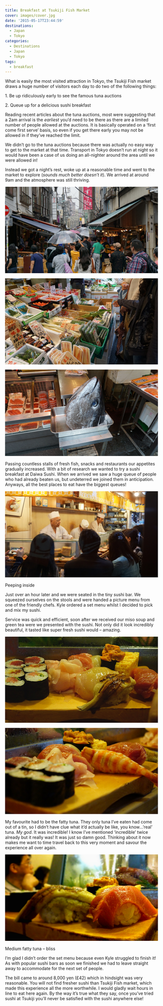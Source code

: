 ```yaml
---
title: Breakfast at Tsukiji Fish Market
cover: images/cover.jpg
date: '2015-05-17T23:44:59'
destinations:
  - Japan
  - Tokyo
categories:
  - Destinations
  - Japan
  - Tokyo
tags:
  - breakfast
---
```

What is easily the most visited attraction in Tokyo, the Tsukiji Fish market draws a huge number of visitors each day to do two of the following things:

1\. Be up ridiculously early to see the famous tuna auctions

2\. Queue up for a delicious sushi breakfast

Reading recent articles about the tuna auctions, most were suggesting that a 2am arrival is the _earliest_ you’d need to be there as there are a limited number of people allowed at the auctions. It is basically operated on a ‘first come first serve’ basis, so even if you get there early you may not be allowed in if they’ve reached the limit.

We didn’t go to the tuna auctions because there was actually no easy way to get to the market at that time. Transport in Tokyo doesn’t run at night so it would have been a case of us doing an all-nighter around the area until we were allowed in!

Instead we got a night’s rest, woke up at a reasonable time and went to the market to explore (_sounds much better doesn’t it_). We arrived at around 9am and the atmosphere was still thriving.

![](images/17758582041_5e2bb424a4_k_d.jpg)

![](images/17755536472_00a2c58f1b_k_d.jpg)

![](images/17135699384_4fcad1f8ff_k_d.jpg)

Passing countless stalls of fresh fish, snacks and restaurants our appetites gradually increased. With a bit of research we wanted to try a sushi breakfast at Daiwa Sushi. When we arrived we saw a huge queue of people who had already beaten us, but undeterred we joined them in anticipation. Anyways, all the best places to eat have the biggest queues!

![](images/17731842116_6253c55eef_k_d.jpg)

Peeping inside

Just over an hour later and we were seated in the tiny sushi bar. We squeezed ourselves on the stools and were handed a picture menu from one of the friendly chefs. Kyle ordered a set menu whilst I decided to pick and mix my sushi.

Service was quick and efficient, soon after we received our miso soup and green tea were we presented with the sushi. Not only did it look incredibly beautiful, it tasted like super fresh sushi would – amazing.

![](images/daiwasushiset.jpg)

![](images/17755571252_e76d93b518_k_d1.jpg)

My favourite had to be the fatty tuna. They only tuna I’ve eaten had come out of a tin, so I didn’t have clue what it’d actually be like, you know…’real’ tuna. _My god_. It was incredible! I know I’ve mentioned ‘incredible’ twice already but it really was! It was just so damn good. Thinking about it now makes me want to time travel back to this very moment and savour the experience all over again.

![](images/fattytuna.jpg)

Medium fatty tuna – bliss

I’m glad I didn’t order the set menu because even Kyle struggled to finish it! As with popular sushi bars as soon we finished we had to leave straight away to accommodate for the next set of people.

The bill came to around 8,000 yen (£42) which in hindsight was very reasonable. You will not find fresher sushi than Tsukiji Fish market, which made this experience all the more worthwhile. I would gladly wait hours in line to eat here again. By the way it’s true what they say, once you’ve tried sushi at Tsukiji you’ll never be satisfied with the sushi anywhere else!
